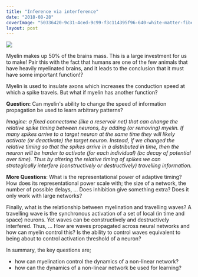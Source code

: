 ```yaml
---
title: "Inference via interference"
date: "2018-08-28"
coverImage: "50336420-9c31-4ced-9c99-f3c114395f96-640-white-matter-fibers.jpg"
layout: post
---
```


![]({{site.baseurl}}/images/{{page.coverImage}})

Myelin makes up 50% of the brains mass. This is a large investment for us to make! Pair this with the fact that humans are one of the few animals that have heavily myelinated brains, and it leads to the conclusion that it must have some important function!?

Myelin is used to insulate axons which increases the conduction speed at which a spike travels. But what if myelin has another function?

**Question:** Can myelin's ability to change the speed of information propagation be used to learn arbitrary patterns?

_Imagine: a fixed connectome (like a reservoir net) that can change the relative spike timing between neurons, by adding (or removing) myelin. If many spikes arrive to a target neuron at the same time they will likely activate (or deactivate) the target neuron. Instead, if we changed the relative timing so that the spikes arrive in a distributed in time, then the neuron will be harder to activate (for each individual) (bc decay of potential over time). Thus by altering the relative timing of spikes we can strategically interfere (constructively or destructively) travelling information._

**More Questions**: What is the representational power of adaptive timing? How does its representational power scale with; the size of a network, the number of possible delays, ... Does inhibition give something extra? Does it only work with large networks?

Finally, what is the relationship between myelination and travelling waves? A travelling wave is the synchronous activation of a set of local (in time and space) neurons. Yet waves can be constructively and destructively interfered. Thus, ... How are waves propagated across neural networks and how can myelin control this? Is the ability to control waves equivalent to being about to control activation threshold of a neuron?

In summary, the key questions are;

- how can myelination control the dynamics of a non-linear network?
- how can the dynamics of a non-linear network be used for learning?
